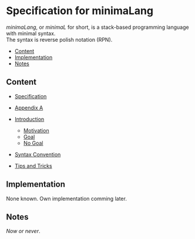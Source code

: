 # Specification for minimaLang

_minimaLang_, or _minimaL_ for short, is a stack-based programming language with minimal syntax. \
The syntax is reverse polish notation (RPN).

- [Content](#content)
- [Implementation](#implementation)
- [Notes](#notes)

## Content

- [Specification](specification)
- [Appendix A](appendix-a)

- [Introduction](introduction)
  - [Motivation](introduction#motivation)
  - [Goal](introduction#goal)
  - [No Goal](introduction#no-goal)

- [Syntax Convention](syntax-convention)
- [Tips and Tricks](tips-and-tricks)

## Implementation

None known.
Own implementation comming later.

## Notes

_Now or never_.
